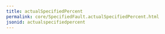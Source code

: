 ```yaml
---
title: actualSpecifiedPercent
permalink: core/SpecifiedFault.actualSpecifiedPercent.html
jsonid: actualspecifiedpercent
---
```

